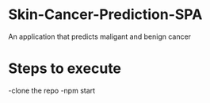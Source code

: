 # Skin-Cancer-Prediction-SPA
An application that predicts maligant and benign cancer

# Steps to execute
-clone the repo
-npm start
